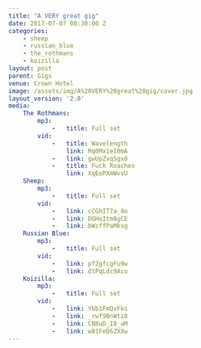 ```yaml
---
title: "A VERY great gig"
date: 2017-07-07 08:30:00 Z
categories:
    - sheep
    - russian_blue
    - the_rothmans
    - koizilla
layout: post
parent: Gigs
venue: Crown Hotel
image: /assets/img/A%20VERY%20great%20gig/cover.jpg
layout_version: '2.0'
media:
    The Rothmans:
        mp3:
            -   title: Full set
        vid:
            -   title: Wavelength
                link: Mq0Mx1eI0mA
            -   link: gwUpZvqSgx8
            -   title: Fuck Roaches
                link: XqEoPXmWvvU
    Sheep:
        mp3:
            -   title: Full set
        vid:
            -   link: cCGhIT7a_4o
            -   link: DGHoItm8gCE
            -   link: bWzffPaMksg
    Russian Blue:
        mp3:
            -   title: Full set
        vid:
            -   link: pfZgfcgFu9w
            -   link: dtPqLdc9Aco
    Koizilla:
        mp3:
            -   title: Full set
        vid:
            -   link: Ybb1FmQvFks
            -   link: _rwf9BnWtz8
            -   link: CN8uD_I8_aM
            -   link: w81FeD6ZXXw
---
```


